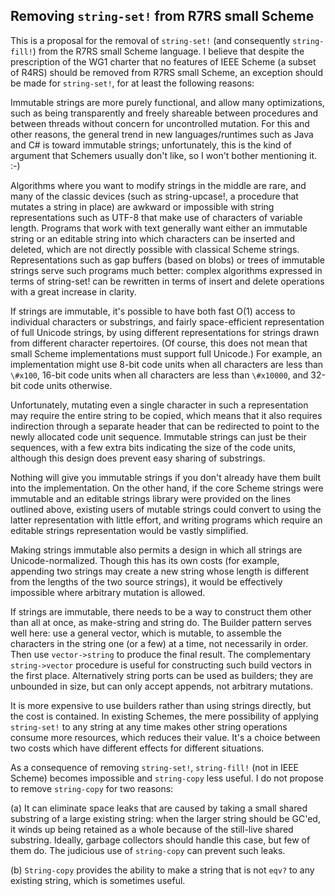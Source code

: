 ## Removing `string-set!` from R7RS small Scheme

This is a proposal for the removal of `string-set!` (and consequently `string-fill!`) from the R7RS small Scheme language.  I believe that despite the prescription of the WG1 charter that no features of IEEE Scheme (a subset of R4RS) should be removed from R7RS small Scheme, an exception should be made for `string-set!`, for at least the following reasons:

Immutable strings are more purely functional, and allow many optimizations, such as being transparently and freely shareable between procedures and between threads without concern for uncontrolled mutation.  For this and other reasons, the general trend in new languages/runtimes such as Java and C# is toward immutable strings; unfortunately, this is the kind of argument that Schemers usually don't like, so I won't bother mentioning it.  :-)

Algorithms where you want to modify strings in the middle are rare, and many of the classic devices (such as string-upcase!, a procedure that mutates a string in place) are awkward or impossible with string representations such as UTF-8 that make use of characters of variable length.  Programs that work with text generally want either an immutable string or an editable string into which characters can be inserted and deleted, which are not directly possible with classical Scheme strings.  Representations such as gap buffers (based on blobs) or trees of immutable strings serve such programs much better: complex algorithms expressed in terms of string-set! can be rewritten in terms of insert and delete operations with a great increase in clarity.

If strings are immutable, it's possible to have both fast O(1) access to individual characters or substrings, and fairly space-efficient representation of full Unicode strings, by using different representations for strings drawn from different character repertoires.  (Of course, this does not mean that small Scheme implementations must support full Unicode.)  For example, an implementation might use 8-bit code units when all characters are less than `\#x100`, 16-bit code units when all characters are less than `\#x10000`, and 32-bit code units otherwise.

Unfortunately, mutating even a single character in such a representation may require the entire string to be copied, which means that it also requires indirection through a separate header that can be redirected to point to the newly allocated code unit sequence.  Immutable strings can just be their sequences, with a few extra bits indicating the size of the code units, although this design does prevent easy sharing of substrings.

Nothing will give you immutable strings if you don't already have them built into the implementation. On  the other hand, if the core Scheme strings were immutable and an editable strings library were provided on the lines outlined above, existing users of mutable strings could convert to using the latter representation with little effort, and writing programs which require an editable strings representation would be vastly simplified.

Making strings immutable also permits a design in which all strings are Unicode-normalized.  Though this has its own costs (for example, appending two strings may create a new string whose length is different from the lengths of the two source strings), it would be effectively impossible where arbitrary mutation is allowed.

If strings are immutable, there needs to be a way to construct them other than all at once, as make-string and string do.  The Builder pattern serves well here: use a general vector, which is mutable, to assemble the characters in the string one (or a few) at a time, not necessarily in order.  Then use `vector->string` to produce the final result.  The complementary `string->vector` procedure is useful for constructing such build vectors in the first place.  Alternatively string ports can be used as builders; they are unbounded in size, but can only accept appends, not arbitrary mutations.

It is more expensive to use builders rather than using strings directly, but the cost is contained.  In existing Schemes, the mere possibility of applying `string-set!` to any string at any time makes other string operations consume more resources, which reduces their value.  It's a choice between two costs which have different effects for different situations.

As a consequence of removing `string-set!`, `string-fill!` (not in IEEE Scheme) becomes impossible and `string-copy` less useful.  I do not propose to remove `string-copy` for two reasons:

(a) It can eliminate space leaks that are caused by taking a small shared substring of a large existing string: when the larger string should be GC'ed, it winds up being retained as a whole because of the still-live shared substring.  Ideally, garbage collectors should handle this case, but few of them do.  The judicious use of `string-copy` can prevent such leaks.

(b) `String-copy` provides the ability to make a string that is not `eqv?` to any existing string, which is sometimes useful.
